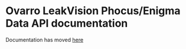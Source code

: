 # Ovarro LeakVision Phocus/Enigma Data API documentation

Documentation has moved [here](https://github.com/Ovarro/PhocusEnigmaApiDocs)
